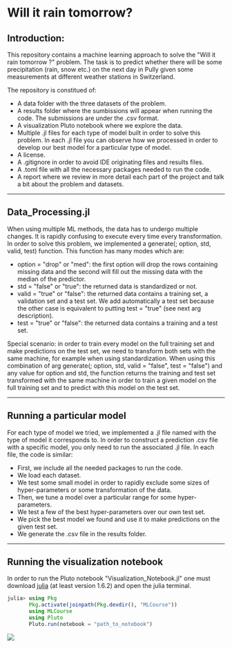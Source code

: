 # Will it rain tomorrow?

## Introduction:
This repository contains a machine learning approach to solve the "Will it rain tomorrow ?" problem. The task is to predict whether there will be some precipitation (rain, snow etc.) on the next day in Pully given some measurements at different weather stations in Switzerland.

The repository is constitued of:
- A data folder with the three datasets of the problem.
- A results folder where the sumbissions will appear when running the code. The submissions are under the .csv format.
- A visualization Pluto notebook where we explore the data.
- Multiple .jl files for each type of model built in order to solve this problem. In each .jl file you can observe how we processed in order to develop our best model for a particular type of model.
- A license.
- A .gitignore in order to avoid IDE originating files and results files.
- A .toml file with all the necessary packages needed to run the code.
- A report where we review in more detail each part of the project and talk a bit about the problem and datasets.


------------------
Data_Processing.jl
------------------

When using multiple ML methods, the data has to undergo multiple changes. It is rapidly confusing to execute every time every transformation. In order to solve this problem, we implemented a generate(; option, std, valid, test) function. This function has many modes which are:
- option = "drop" or "med": the first option will drop the rows containing missing data and the second will fill out the missing data with the median of the predictor.
- std = "false" or "true": the returned data is standardized or not.
- valid = "true" or "false": the returned data contains a training set, a validation set and a test set. We add automatically a test set because the other case is equivalent to putting test = "true" (see next arg description).
- test = "true" or "false": the returned data contains a training and a test set.

Special scenario: in order to train every model on the full training set and make predictions on the test set, we need to transform both sets with the same machine, for example when using standardization. When using this combination of arg generate(; option, std, valid = "false", test = "false") and any value for option and std, the function returns the training and test set transformed with the same machine in order to train a given model on the full training set and to predict with this model on the test set.


-------------------------
Running a particular model
-------------------------
For each type of model we tried, we implemented a .jl file named with the type of model it corresponds to. In order to construct a prediction .csv file with a specific model, you only need to run the associated .jl file. In each file, the code is similar:
- First, we include all the needed packages to run the code.
- We load each dataset.
- We test some small model in order to rapidly exclude some sizes of hyper-parameters or some transformation of the data.
- Then, we tune a model over a particular range for some hyper-parameters.
- We test a few of the best hyper-parameters over our own test set.
- We pick the best model we found and use it to make predictions on the given test set.
- We generate the .csv file in the results folder.


---------------------------------
Running the visualization notebook
---------------------------------
In order to run the Pluto notebook "Visualization_Notebook.jl" one must download [julia](https://julialang.org/downloads) (at least version 1.6.2) and open the julia terminal.

```julia
julia> using Pkg
       Pkg.activate(joinpath(Pkg.devdir(), "MLCourse"))
       using MLCourse
       using Pluto
       Pluto.run(notebook = "path_to_notebook")
```



![](https://www.epfl.ch/wp/5.5/wp-content/themes/wp-theme-2018/assets/svg/epfl-logo.svg)
